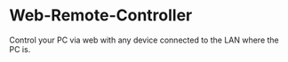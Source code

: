 # Web-Remote-Controller
Control your PC via web with any device connected to the LAN where the PC is.
